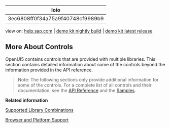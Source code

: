 | loio |
| -----|
| 3ec6808ff0f34a75a9f40748cf9989b9 |

<div id="loio">

view on: [help.sap.com](https://help.sap.com/viewer/DRAFT/3237636b137e43519a20ad5513c49ccb/latest/en-US/3ec6808ff0f34a75a9f40748cf9989b9.html) | [demo kit nightly build](https://openui5nightly.hana.ondemand.com/#/topic/3ec6808ff0f34a75a9f40748cf9989b9) | [demo kit latest release](https://openui5.hana.ondemand.com/#/topic/3ec6808ff0f34a75a9f40748cf9989b9)</div>
<!-- loio3ec6808ff0f34a75a9f40748cf9989b9 -->

## More About Controls

OpenUI5 contains controls that are provided with multiple libraries. This section contains detailed information about some of the controls beyond the information provided in the API reference.

> Note:
> The following sections only provide additional information for some of the controls. For a complete list of all controls and their documentation, see the [API Reference](https://openui5.hana.ondemand.com/#docs/api/symbols/sap.ui.html) and the [Samples](https://openui5.hana.ondemand.com/explored.html). 
> 
> 

**Related information**  


[Supported Library Combinations](Supported_Library_Combinations_363cd16.md)

[Browser and Platform Support](Browser_and_Platform_Support_74b59ef.md)

